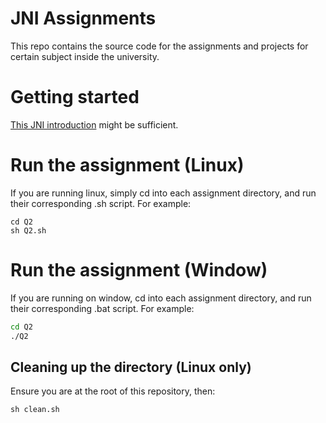 # JNI Assignments

This repo contains the source code for the assignments and projects for certain subject inside the university.

# Getting started

[This JNI introduction](https://www3.ntu.edu.sg/home/ehchua/programming/java/javanativeinterface.html#zz-4.2) might be sufficient.

# Run the assignment (Linux)

If you are running linux, simply cd into each assignment directory, and run their corresponding .sh script. For example:

```shell
cd Q2
sh Q2.sh
```

# Run the assignment (Window)

If you are running on window, cd into each assignment directory, and run their corresponding .bat script. For example:

```cmd
cd Q2
./Q2
```

## Cleaning up the directory (Linux only)

Ensure you are at the root of this repository, then:

```shell
sh clean.sh
```
